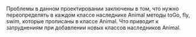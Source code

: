Проблемы в данном проектировании заключены в том, что нужно переопределять в каждом классе наследнике Animal методы toGo, fly, swim, которые прописаны в классе Animal. Что приводит к затруднениям при добавлении новых классов наследников Animal.
